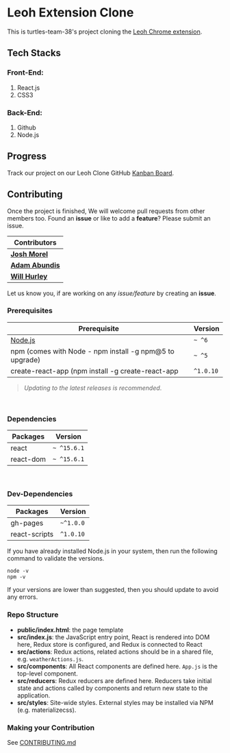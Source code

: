 # Leoh Extension Clone

This is turtles-team-38's project cloning the [Leoh Chrome extension](https://chrome.google.com/webstore/detail/leoh-new-tab/ijhhakihjccpanbibbcceofpjnebokcb/related).

## Tech Stacks

### Front-End:
1. React.js
2. CSS3

### Back-End:
1. Github
1. Node.js

## Progress

Track our project on our Leoh Clone GitHub [Kanban Board](https://github.com/chingu-coders/voyage1-turtles-team-38/projects/1).  

## Contributing

Once the project is finished, We will welcome pull requests from other members too. Found an **issue** or like to add a **feature**? Please submit an issue.
<br/>

| Contributors |
| ------------ |
| **[Josh Morel](https://github.com/joshmorel)** |
| **[Adam Abundis](https://github.com/abuna1985)** |
| **[Will Hurley](https://github.com/wjhurley)** |

Let us know you, if are working on any *issue/feature* by creating an **issue**.
<br/>

### Prerequisites

|Prerequisite                                              | Version   |
|----------------------------------------------------------|-----------|
| [Node.js](http://nodejs.org)                             | `~ ^6`    |
| npm (comes with Node - npm install -g npm@5 to upgrade)  | `~ ^5`    |
| create-react-app (npm install -g create-react-app        | `^1.0.10` |

> _Updating to the latest releases is recommended_.
<br/>

### Dependencies

|Packages              | Version  |
|----------------------|----------|
| react                |`~ ^15.6.1`|
| react-dom            |`~ ^15.6.1`|
<br/>

### Dev-Dependencies

|Packages              | Version  |
|----------------------|----------|
| gh-pages             |`~^1.0.0`|
| react-scripts        |`^1.0.10`|


If you have already installed Node.js in your system, then run the following command to validate the versions.

```shell
node -v
npm -v
```

If your versions are lower than suggested, then you should update to avoid any errors.

### Repo Structure

  * **public/index.html**: the page template
  * **src/index.js**: the JavaScript entry point, React is rendered into DOM here, Redux store is configured, and Redux is connected to React
  * **src/actions**: Redux actions, related actions should be in a shared file, e.g. `weatherActions.js`.
  * **src/components**: All React components are defined here. `App.js` is the top-level component.
  * **src/reducers**: Redux reducers are defined here. Reducers take initial state and actions called by components and return new state to the application.
  * **src/styles**: Site-wide styles. External styles may be installed via NPM (e.g. materializecss).

### Making your Contribution

See [CONTRIBUTING.md](./CONTRIBUTING.md)
